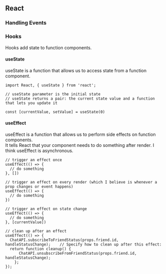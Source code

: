 ## React

### Handling Events


### Hooks

Hooks add state to function components.

#### useState

useState is a function that allows us to access state from a function component.
```
import React, { useState } from 'react';

// useState parameter is the initial state
// useState returns a pair: the current state value and a function that lets you update it

const [currentValue, setValue] = useState(0)
```

#### useEffect

useEffect is a function that allows us to perform side effects on function components. <br>
It tells React that your component needs to do something after render.
I think useEffect is asynchronous.


```
// trigger an effect once
useEffect(() => {
  // do something
}, [])

// trigger an effect on every render (which I believe is whenever a prop changes or event happens)
useEffect(() => {
  // do something
})

// trigger an effect on state change
useEffect(() => {
  // do something
}, [currentValue])

// clean up after an effect
useEffect(() => {    
  ChatAPI.subscribeToFriendStatus(props.friend.id, handleStatusChange);    // Specify how to clean up after this effect:
  return function cleanup() {     
      ChatAPI.unsubscribeFromFriendStatus(props.friend.id, handleStatusChange);    
    };
});
```
